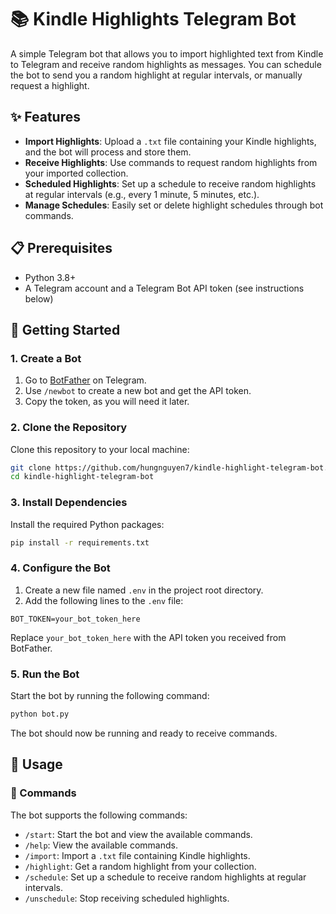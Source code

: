 # 📚 Kindle Highlights Telegram Bot

A simple Telegram bot that allows you to import highlighted text from Kindle to Telegram and receive random highlights as messages. You can schedule the bot to send you a random highlight at regular intervals, or manually request a highlight.

## ✨ Features

- **Import Highlights**: Upload a `.txt` file containing your Kindle highlights, and the bot will process and store them.
- **Receive Highlights**: Use commands to request random highlights from your imported collection.
- **Scheduled Highlights**: Set up a schedule to receive random highlights at regular intervals (e.g., every 1 minute, 5 minutes, etc.).
- **Manage Schedules**: Easily set or delete highlight schedules through bot commands.

## 📋 Prerequisites

- Python 3.8+
- A Telegram account and a Telegram Bot API token (see instructions below)

## 🚀 Getting Started

### 1. Create a Bot

1. Go to [BotFather](https://t.me/BotFather) on Telegram.
2. Use `/newbot` to create a new bot and get the API token.
3. Copy the token, as you will need it later.

### 2. Clone the Repository

Clone this repository to your local machine:

```bash
git clone https://github.com/hungnguyen7/kindle-highlight-telegram-bot.git
cd kindle-highlight-telegram-bot
```

### 3. Install Dependencies

Install the required Python packages:

```bash
pip install -r requirements.txt
```

### 4. Configure the Bot

1. Create a new file named `.env` in the project root directory.
2. Add the following lines to the `.env` file:

```plaintext
BOT_TOKEN=your_bot_token_here
```

Replace `your_bot_token_here` with the API token you received from BotFather.

### 5. Run the Bot

Start the bot by running the following command:

```bash
python bot.py
```

The bot should now be running and ready to receive commands.

## 📖 Usage

### 📜 Commands

The bot supports the following commands:

- `/start`: Start the bot and view the available commands.
- `/help`: View the available commands.
- `/import`: Import a `.txt` file containing Kindle highlights.
- `/highlight`: Get a random highlight from your collection.
- `/schedule`: Set up a schedule to receive random highlights at regular intervals.
- `/unschedule`: Stop receiving scheduled highlights.

